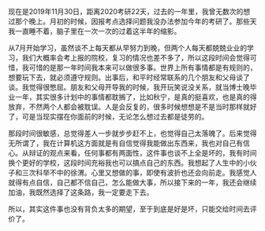 现在是2019年11月30日，距离2020考研22天，过去的一年里，我曾无数次的想过那个晚上。月初的时候，因报考点选择问题我没办法参加今年的考研了。那些天我一直睡不着，脑子里在一次一次的过着这半年的缩影。

从7月开始学习，虽然谈不上每天都从早努力到晚，但两个人每天都兢兢业业的学习，我们大概率会考上报的院校，复习的情况也差不多了，所以这段时间会觉得可惜，我可惜的是那一年时间我本来可以做很多事。世界上所有事情都是有规则的，想要玩下去，就必须遵守规则。出事后，和平时经常联系的几个朋友和父母谈了谈。我觉得很憋屈。朋友和父母开导我的时候，我开玩笑说没关系，就当博士晚毕业一年，其实很多计划中的事情都耽搁了，比如秋宁，是真的挺喜欢，也是真的得放弃，不然两个人都会被耽误。人是会反复的，很多时候想想是不是当时那样就好了，可是当现实摆在你面前的时候，无论怎么想过去都是徒劳的。

那段时间很敏感，总觉得差人一步就步步赶不上，也觉得自己太落魄了。后来觉得无所谓了，我在计算机这方面就是有自信觉得我能做出东西来，我也对自己有信心。从辩证的观点来看，任何事都有两面性，这件事也谈不上全是坏的，我有时间换个更好的学校，这段时间充裕我也可以搞点自己的东西。我想起了人生中的小伙子和三次科举不中的徐渭。心里又想做的事，即使有波折也还会向前走。我感觉人就得有点自信，自己都不信自己，怎么能做大事，所以接下来的一年，我还会继续加油，我既然选择了这条路，我一定要走下去。

所以，其实这件事也没有背负太多的期望，至于到底是好是坏，只能交给时间去评价了。
